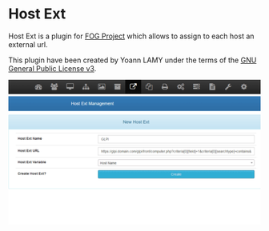 # Host Ext

Host Ext is a plugin for [FOG Project](https://fogproject.org/) which allows to assign to each host an external url.

This plugin have been created by Yoann LAMY under the terms of the [GNU General Public License v3](http://www.gnu.org/licenses/gpl.html).

![Preview](fog-plugin-hostext.gif)
